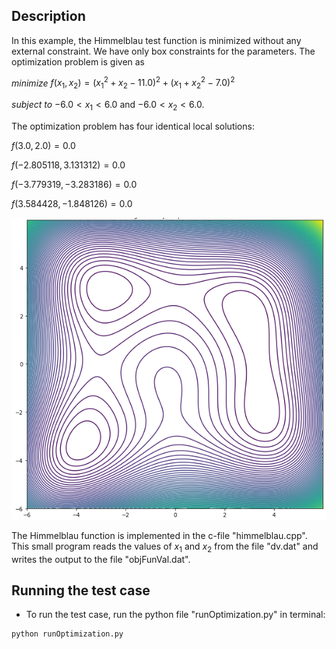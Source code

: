 ## Description

In this example, the Himmelblau test function is minimized without any external constraint. We have only box constraints for the parameters. The optimization problem is given as

$minimize$ $f(x_1,x_2) = (x_1^2+x_2-11.0)^2 + (x_1+x_2^2-7.0)^2$ 

$subject$ $to$  $-6.0 < x_1 < 6.0$ and $-6.0 < x_2 < 6.0$.



The optimization problem has four identical local solutions:

$f(3.0,2.0) = 0.0$

$f(-2.805118, 3.131312) = 0.0$

$f(-3.779319, -3.283186) = 0.0$

$f(3.584428, -1.848126) = 0.0$


<img src="./himmelblau.png" alt="Himmelblau function" title="Himmelblau function">

The Himmelblau function is implemented in the c-file "himmelblau.cpp". This small program reads the values of $x_1$ and $x_2$ from the file "dv.dat" and writes the output to 
the file "objFunVal.dat". 


## Running the test case

- To run the test case, run the python file "runOptimization.py" in terminal:

```
python runOptimization.py 
```

